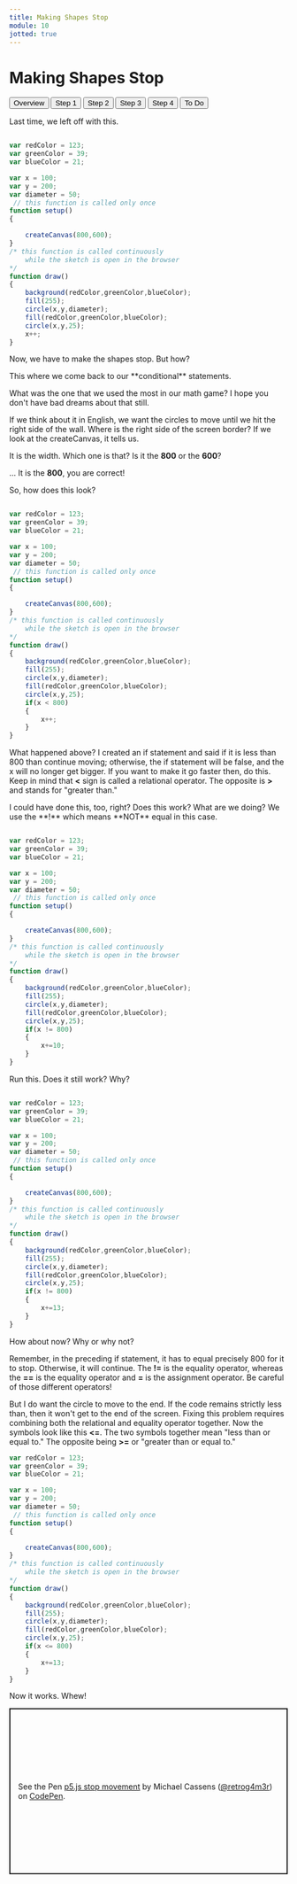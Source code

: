 ```yaml
---
title: Making Shapes Stop
module: 10
jotted: true
---
```


# Making Shapes Stop

<div class="tab">
    <button class="tablinks active" onclick="openTab(event, 'Overview')">Overview</button>
    <button class="tablinks" onclick="openTab(event, 'Step1')">Step 1</button>
    <button class="tablinks" onclick="openTab(event, 'Step2')">Step 2</button>
    <button class="tablinks" onclick="openTab(event, 'Step3')">Step 3</button>
    <button class="tablinks" onclick="openTab(event, 'Step4')">Step 4</button>
    <button class="tablinks" onclick="openTab(event, 'ToDo')">To Do</button>
</div>
<!-- Tab content -->
<div id="Overview" class="tabcontent" style="display:block">

<div class="tabhtml" markdown="1">

Last time, we left off with this.

```js

var redColor = 123;
var greenColor = 39;
var blueColor = 21;

var x = 100;
var y = 200;
var diameter = 50;
 // this function is called only once
function setup()
{

    createCanvas(800,600);
}
/* this function is called continuously
    while the sketch is open in the browser
*/
function draw()
{
    background(redColor,greenColor,blueColor);
    fill(255);
    circle(x,y,diameter);
    fill(redColor,greenColor,blueColor);
    circle(x,y,25);
    x++;
}
```

Now, we have to make the shapes stop.  But how?
</div>
</div>
<div id="Step1" class="tabcontent">

<div class="tabhtml" markdown="1">
This where we come back to our **conditional** statements.

What was the one that we used the most in our math game? I hope you don't have bad dreams about that still.

If we think about it in English, we want the circles to move until we hit the right side of the wall.  Where is the right side of the screen border?  If we look at the createCanvas, it tells us.

It is the width.  Which one is that?  Is it the **800** or the **600**?

... It is the **800**, you are correct!

So, how does this look?

```js

var redColor = 123;
var greenColor = 39;
var blueColor = 21;

var x = 100;
var y = 200;
var diameter = 50;
 // this function is called only once
function setup()
{

    createCanvas(800,600);
}
/* this function is called continuously
    while the sketch is open in the browser
*/
function draw()
{
    background(redColor,greenColor,blueColor);
    fill(255);
    circle(x,y,diameter);
    fill(redColor,greenColor,blueColor);
    circle(x,y,25);
    if(x < 800)
    {
        x++;
    }
}
```

What happened above? I created an if statement and said if it is less than 800 than continue moving; otherwise, the if statement will be false, and the x will no longer get bigger.  If you want to make it go faster then, do this.  Keep in mind that **<** sign is called a relational operator. The opposite is **>** and stands for "greater than."
</div>
</div>

<div id="Step2" class="tabcontent">

<div class="tabhtml" markdown="1">
I could have done this, too, right?  Does this work? What are we doing? We use the **!** which means **NOT** equal in this case.

```js

var redColor = 123;
var greenColor = 39;
var blueColor = 21;

var x = 100;
var y = 200;
var diameter = 50;
 // this function is called only once
function setup()
{

    createCanvas(800,600);
}
/* this function is called continuously
    while the sketch is open in the browser
*/
function draw()
{
    background(redColor,greenColor,blueColor);
    fill(255);
    circle(x,y,diameter);
    fill(redColor,greenColor,blueColor);
    circle(x,y,25);
    if(x != 800)
    {
        x+=10;
    }
}
```

Run this.  Does it still work?  Why?  
</div>
</div>
<div id="Step3" class="tabcontent">

<div class="tabhtml" markdown="1">

```js

var redColor = 123;
var greenColor = 39;
var blueColor = 21;

var x = 100;
var y = 200;
var diameter = 50;
 // this function is called only once
function setup()
{

    createCanvas(800,600);
}
/* this function is called continuously
    while the sketch is open in the browser
*/
function draw()
{
    background(redColor,greenColor,blueColor);
    fill(255);
    circle(x,y,diameter);
    fill(redColor,greenColor,blueColor);
    circle(x,y,25);
    if(x != 800)
    {
        x+=13;
    }
}
```

How about now?  Why or why not? 
</div>
</div>
<div id="Step4" class="tabcontent">

<div class="tabhtml" markdown="1">

Remember, in the preceding if statement, it has to equal precisely 800 for it to stop. Otherwise, it will continue.  The **!=** is the equality operator, whereas the **==** is the equality operator and **=** is the assignment operator.  Be careful of those different operators!

But I do want the circle to move to the end. If the code remains strictly less than, then it won't get to the end of the screen.  Fixing this problem requires combining both the relational and equality operator together.  Now the symbols look like this **<=**.  The two symbols together mean "less than or equal to."  The opposite being **>=** or "greater than or equal to."

```js
var redColor = 123;
var greenColor = 39;
var blueColor = 21;

var x = 100;
var y = 200;
var diameter = 50;
 // this function is called only once
function setup()
{

    createCanvas(800,600);
}
/* this function is called continuously
    while the sketch is open in the browser
*/
function draw()
{
    background(redColor,greenColor,blueColor);
    fill(255);
    circle(x,y,diameter);
    fill(redColor,greenColor,blueColor);
    circle(x,y,25);
    if(x <= 800)
    {
        x+=13;
    }
}

```
Now it works.  Whew!
</div>
</div>
<div id="ToDo" class="tabcontent">

<p class="codepen" data-height="600" data-theme-id="dark" data-default-tab="js,result" data-slug-hash="BadwwZJ" data-editable="true" data-user="retrog4m3r" style="height: 300px; box-sizing: border-box; display: flex; align-items: center; justify-content: center; border: 2px solid; margin: 1em 0; padding: 1em;">
  <span>See the Pen <a href="https://codepen.io/retrog4m3r/pen/BadwwZJ">
  p5.js stop movement</a> by Michael Cassens (<a href="https://codepen.io/retrog4m3r">@retrog4m3r</a>)
  on <a href="https://codepen.io">CodePen</a>.</span>
</p>
<script async src="https://cpwebassets.codepen.io/assets/embed/ei.js"></script>

</div>

